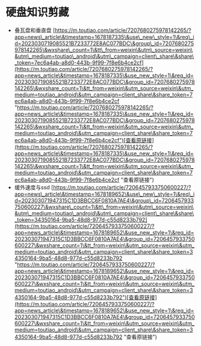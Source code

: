 # 硬盘知识剪藏

-   &#x20;叠瓦盘和垂直盘
    [https://m.toutiao.com/article/7207680275978142265/?app=news\_article\&timestamp=1678187335\&use\_new\_style=1\&req\_id=2023030719085521B7233772E8AC077BDC\&group\_id=7207680275978142265\&wxshare\_count=1\&tt\_from=weixin\&utm\_source=weixin\&utm\_medium=toutiao\_android\&utm\_campaign=client\_share\&share\_token=7ec6a4ab-a8d0-443b-9f99-7f8e6b4ce2cf](https://m.toutiao.com/article/7207680275978142265/?app=news_article\&timestamp=1678187335\&use_new_style=1\&req_id=2023030719085521B7233772E8AC077BDC\&group_id=7207680275978142265\&wxshare_count=1\&tt_from=weixin\&utm_source=weixin\&utm_medium=toutiao_android\&utm_campaign=client_share\&share_token=7ec6a4ab-a8d0-443b-9f99-7f8e6b4ce2cf "https://m.toutiao.com/article/7207680275978142265/?app=news_article\&timestamp=1678187335\&use_new_style=1\&req_id=2023030719085521B7233772E8AC077BDC\&group_id=7207680275978142265\&wxshare_count=1\&tt_from=weixin\&utm_source=weixin\&utm_medium=toutiao_android\&utm_campaign=client_share\&share_token=7ec6a4ab-a8d0-443b-9f99-7f8e6b4ce2cf")[查看原链接](https://m.toutiao.com/article/7207680275978142265/?app=news_article\&timestamp=1678187335\&use_new_style=1\&req_id=2023030719085521B7233772E8AC077BDC\&group_id=7207680275978142265\&wxshare_count=1\&tt_from=weixin\&utm_source=weixin\&utm_medium=toutiao_android\&utm_campaign=client_share\&share_token=7ec6a4ab-a8d0-443b-9f99-7f8e6b4ce2cf "查看原链接")
-   &#x20;缓外速度与ssd
    [https://m.toutiao.com/article/7206457933750600227/?app=news\_article\&timestamp=1678189652\&use\_new\_style=1\&req\_id=202303071947315C1D3BBCC6F0810A7AE4\&group\_id=7206457933750600227\&wxshare\_count=1\&tt\_from=weixin\&utm\_source=weixin\&utm\_medium=toutiao\_android\&utm\_campaign=client\_share\&share\_token=34350164-9ba5-48d8-977d-c55d8233b792](https://m.toutiao.com/article/7206457933750600227/?app=news_article\&timestamp=1678189652\&use_new_style=1\&req_id=202303071947315C1D3BBCC6F0810A7AE4\&group_id=7206457933750600227\&wxshare_count=1\&tt_from=weixin\&utm_source=weixin\&utm_medium=toutiao_android\&utm_campaign=client_share\&share_token=34350164-9ba5-48d8-977d-c55d8233b792 "https://m.toutiao.com/article/7206457933750600227/?app=news_article\&timestamp=1678189652\&use_new_style=1\&req_id=202303071947315C1D3BBCC6F0810A7AE4\&group_id=7206457933750600227\&wxshare_count=1\&tt_from=weixin\&utm_source=weixin\&utm_medium=toutiao_android\&utm_campaign=client_share\&share_token=34350164-9ba5-48d8-977d-c55d8233b792")[查看原链接](https://m.toutiao.com/article/7206457933750600227/?app=news_article\&timestamp=1678189652\&use_new_style=1\&req_id=202303071947315C1D3BBCC6F0810A7AE4\&group_id=7206457933750600227\&wxshare_count=1\&tt_from=weixin\&utm_source=weixin\&utm_medium=toutiao_android\&utm_campaign=client_share\&share_token=34350164-9ba5-48d8-977d-c55d8233b792 "查看原链接")

